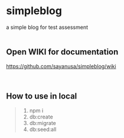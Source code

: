 # simpleblog
a simple blog for test assessment <br>
<br>

## Open WIKI for documentation 
https://github.com/sayanusa/simpleblog/wiki

<br>

## How to use in local
>1. npm i <br>
>2. db:create <br>
>3. db:migrate <br>
>4. db:seed:all  